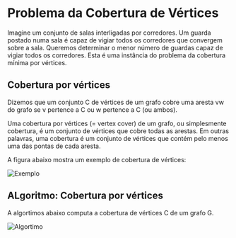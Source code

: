 # Problema da Cobertura de Vértices

Imagine um conjunto de salas interligadas por corredores. Um guarda postado numa sala é capaz de vigiar todos os corredores que convergem sobre a sala. 
Queremos determinar o menor número de guardas capaz de vigiar todos os corredores. Esta é uma instância do problema da cobertura mínima por vértices.

## Cobertura por vértices
 
Dizemos que um conjunto C de vértices de um grafo cobre uma aresta vw do grafo se v pertence a C ou w pertence a C (ou ambos).

Uma cobertura por vértices (= vertex cover) de um grafo, ou simplesmente cobertura, é um conjunto de vértices que cobre todas as arestas. Em outras palavras, uma cobertura é um conjunto de vértices que contém pelo menos uma das pontas de cada aresta.

A figura abaixo mostra um exemplo de cobertura de vértices:

![Exemplo](https://github.com/PUCRS-Poli-ES-ALAV/12-vertex-cover.git/images/ex-grafo-cobertura-grafos.jpg)

## ALgoritmo: Cobertura por vértices

A algortimos abaixo computa a cobertura de vértices C de um grafo G.
 
![Algortimo](https://github.com/PUCRS-Poli-ES-ALAV/12-vertex-cover.git/images/algor-cobertura-vertices.jpg)




